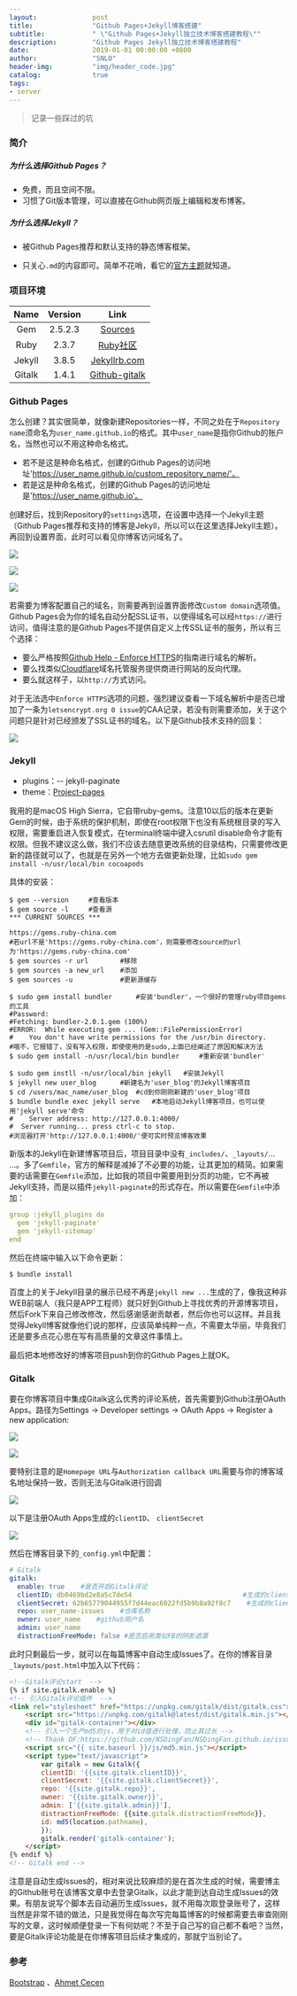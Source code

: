 ```yaml
---
layout:              post
title:               "Github Pages+Jekyll博客搭建"
subtitle:            " \"Github Pages+Jekyll独立技术博客搭建教程\""
description:         "Github Pages Jekyll独立技术博客搭建教程"
date:                2019-01-01 00:00:00 +0800
author:              "SNLO"
header-img:          "img/header_code.jpg"
catalog:             true
tags:
- server
---
```


> 记录一些踩过的坑

### 简介

##### 为什么选择Github Pages？

- 免费，而且空间不限。
- 习惯了Git版本管理，可以直接在Github网页版上编辑和发布博客。

##### 为什么选择Jekyll？

- 被Github Pages推荐和默认支持的静态博客框架。

- 只关心`.md`的内容即可。简单不花哨，看它的<a href= "http://jekyllthemes.org/" target="_blank">官方主题</a>就知道。

### 项目环境

|  Name  | Version |                             Link                             |
| :----: | :-----: | :----------------------------------------------------------: |
|  Gem   | 2.5.2.3 | <a href= "https://gems.ruby-china.com" target="_blank">Sources</a> |
|  Ruby  |  2.3.7  | <a href= "https://www.ruby-lang.org/zh_cn/community/" target="_blank">Ruby社区</a> |
| Jekyll |  3.8.5  | <a href= "https://jekyllrb.com" target="_blank">Jekyllrb.com</a> |
| Gitalk |  1.4.1  | <a href= "https://gitalk.github.io" target="_blank">Github-gitalk</a> |

### Github Pages

怎么创建？其实很简单，就像新建Repositories一样，不同之处在于`Repository name`须命名为`user_name.github.io`的格式。其中`user_name`是指你Github的账户名，当然也可以不用这种命名格式。

- 若不是这是种命名格式，创建的Github Pages的访问地址'https://user_name.github.io/custom_repository_name/'。
- 若是这是种命名格式，创建的Github Pages的访问地址是'https://user_name.github.io'。

创建好后，找到Repository的`settings`选项，在设置中选择一个Jekyll主题（Github Pages推荐和支持的博客是Jekyll，所以可以在这里选择Jekyll主题）。再回到设置界面，此时可以看见你博客访问域名了。

![](https://snlo.app/img/blog_img/190101/1.jpg)

![](https://snlo.app/img/blog_img/190101/2.jpg)

![](https://snlo.app/img/blog_img/190101/3.jpg)

若需要为博客配置自己的域名，则需要再到设置界面修改`Custom domain`选项值。Github Pages会为你的域名自动分配SSL证书，以使得域名可以经`https://`进行访问，值得注意的是Github Pages不提供自定义上传SSL证书的服务，所以有三个选择：

- 要么严格按照<a href= "https://help.github.com/articles/securing-your-github-pages-site-with-https/" target="_blank">Github Help - Enforce HTTPS</a>的指南进行域名的解析。
- 要么找类似<a href= "https://dash.cloudflare.com/" target="_blank">Cloudflare</a>域名托管服务提供商进行网站的反向代理。
- 要么就这样子，以`http://`方式访问。

对于无法选中`Enforce HTTPS`选项的问题，强烈建议查看一下域名解析中是否已增加了一条为`letsencrypt.org 0 issue`的CAA记录，若没有则需要添加，关于这个问题只是针对已经颁发了SSL证书的域名。以下是Github技术支持的回复：

![](https://snlo.app/img/blog_img/190101/5.jpg)

### Jekyll

- plugins：-- jekyll-paginate
- theme：<a href= "http://jekyllthemes.org/themes/project-pages/" target="_blank">Project-pages</a>

我用的是macOS High Sierra，它自带ruby-gems。注意10以后的版本在更新Gem的时候，由于系统的保护机制，即使在root权限下也没有系统根目录的写入权限，需要重启进入恢复模式，在terminal终端中键入csrutil disable命令才能有权限。但我不建议这么做，我们不应该去随意更改系统的目录结构，只需要修改更新的路径就可以了，也就是在另外一个地方去做更新处理，比如`sudo gem install -n/usr/local/bin cocoapods`

具体的安装：

```shell
$ gem --version		#查看版本
$ gem source -l		#查看源
*** CURRENT SOURCES ***

https://gems.ruby-china.com
#若url不是'https://gems.ruby-china.com'，则需要修改source的url为'https://gems.ruby-china.com'
$ gem sources -r url		#移除
$ gem sources -a new_url	#添加
$ gem sources -u			#更新源缓存

$ sudo gem install bundler		#安装'bundler'，一个很好的管理ruby项目gems的工具
#Password:
#Fetching: bundler-2.0.1.gem (100%)
#ERROR:  While executing gem ... (Gem::FilePermissionError)
#    You don't have write permissions for the /usr/bin directory.
#哦不，它报错了，没有写入权限，即使使用的是sudo,上面已经阐述了原因和解决方法
$ sudo gem install -n/usr/local/bin bundler 	#重新安装'bundler'

$ sudo gem instll -n/usr/local/bin jekyll 	#安装Jekyll
$ jekyll new user_blog		#新建名为'user_blog'的Jekyll博客项目
$ cd /users/mac_name/user_blog 	#cd到你刚刚新建的'user_blog'项目
$ bundle bundle exec jekyll serve	#本地启动Jekyll博客项目，也可以使用'jekyll serve'命令
#    Server address: http://127.0.0.1:4000/
#  Server running... press ctrl-c to stop.
#浏览器打开'http://127.0.0.1:4000/'便可实时预览博客效果
```

新版本的Jekyll在新建博客项目后，项目目录中没有`_includes/`、`_layouts/`... …。多了`Gemfile`，官方的解释是减掉了不必要的功能，让其更加的精简。如果需要的话需要在`Gemfile`添加，比如我的项目中需要用到分页的功能，它不再被Jekyll支持，而是以插件`jekyll-paginate`的形式存在。所以需要在`Gemfile`中添加：

```yaml
group :jekyll_plugins do
  gem 'jekyll-paginate'
  gem 'jekyll-sitemap'
end
```

然后在终端中输入以下命令更新：

```shell
$ bundle install
```

百度上的关于Jekyll目录的展示已经不再是`jekyll new ...`生成的了，像我这种非WEB前端人（我只是APP工程师）就只好到Github上寻找优秀的开源博客项目，然后Fork下来自己修改修改，然后感谢感谢贡献者，然后你也可以这样。并且我觉得Jekyll博客就像他们说的那样，应该简单纯粹一点，不需要太华丽，毕竟我们还是要多点花心思在写有高质量的文章这件事情上。

最后把本地修改好的博客项目push到你的Github Pages上就OK。

### Gitalk

要在你博客项目中集成Gitalk这么优秀的评论系统，首先需要到Github注册OAuth Apps。路径为Settings -> Developer settings -> OAuth Apps -> Register a new application:

![](https://snlo.app/img/blog_img/190101/6.jpg)

![](https://snlo.app/img/blog_img/190101/7.jpg)

要特别注意的是`Homepage URL`与`Authorization callback URL`需要与你的博客域名地址保持一致，否则无法与Gitalk进行回调

![](https://snlo.app/img/blog_img/190101/8.jpg)

以下是注册OAuth Apps生成的`clientID`、 `clientSecret`

![](https://snlo.app/img/blog_img/190101/9.jpg)

然后在博客目录下的`_config.yml`中配置：

```yaml
# Gitalk
gitalk: 
  enable: true    #是否开启Gitalk评论
  clientID: db0469bd2e8a5c7de54                            #生成的clientID
  clientSecret: 62b65779044955f7d44eac6022fd5b9b8a92f8c7    #生成的clientSecret
  repo: user_name-issues    #仓库名称
  owner: user_name    #github用户名
  admin: user_name
  distractionFreeMode: false #是否启用类似FB的阴影遮罩

```

此时只剩最后一步，就可以在每篇博客中自动生成Issues了。在你的博客目录`_layouts/post.html`中加入以下代码：

```html
<!--Gitalk评论start  -->
{% if site.gitalk.enable %}
<!-- 引入Gitalk评论插件  -->
<link rel="stylesheet" href="https://unpkg.com/gitalk/dist/gitalk.css">
    <script src="https://unpkg.com/gitalk@latest/dist/gitalk.min.js"></script>
    <div id="gitalk-container"></div>
    <!-- 引入一个生产md5的js，用于对id值进行处理，防止其过长 -->
    <!-- Thank DF:https://github.com/NSDingFan/NSDingFan.github.io/issues/3#issuecomment-407496538 -->
    <script src="{{ site.baseurl }}/js/md5.min.js"></script>
    <script type="text/javascript">
        var gitalk = new Gitalk({
        clientID: '{{site.gitalk.clientID}}',
        clientSecret: '{{site.gitalk.clientSecret}}',
        repo: '{{site.gitalk.repo}}',
        owner: '{{site.gitalk.owner}}',
        admin: ['{{site.gitalk.admin}}'],
        distractionFreeMode: {{site.gitalk.distractionFreeMode}},
        id: md5(location.pathname),
        });
        gitalk.render('gitalk-container');
    </script>
{% endif %}
<!-- Gitalk end -->
```

注意是自动生成Issues的，相对来说比较麻烦的是在首次生成的时候，需要博主的Github账号在该博客文章中去登录Gitalk，以此才能到达自动生成Issues的效果。有朋友说写个脚本去自动遍历生成Issues，就不用每次取登录账号了，这样当然是非常不错的做法，只是我觉得在每次写完每篇博客的时候都需要去审查刚刚写的文章，这时候顺便登录一下有何妨呢？不至于自己写的自己都不看吧？当然，要是Gitalk评论功能是在你博客项目后续才集成的，那就宁当别论了。

### 参考

<a href= "http://www.bootcss.com" target="_blank">Bootstrap</a> 、<a href= "https://github.com/ahmetcecen" target="_blank">Ahmet Cecen</a>

